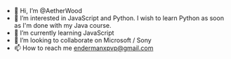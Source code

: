 - 👋 Hi, I’m @AetherWood
- 👀 I’m interested in JavaScript and Python. I wish to learn Python as soon as I'm done with my Java course.
- 🌱 I’m currently learning JavaScript
- 💞️ I’m looking to collaborate on Microsoft / Sony
- 📫 How to reach me endermanxpvp@gmail.com

<!---
AetherWood/AetherWood is a ✨ special ✨ repository because its `README.md` (this file) appears on your GitHub profile.
You can click the Preview link to take a look at your changes.
--->
